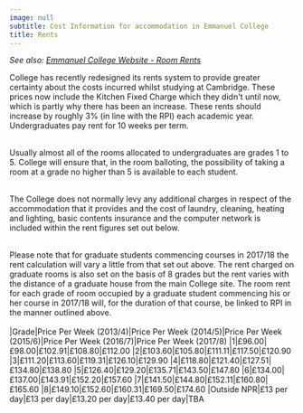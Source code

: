 ```yaml
---
image: null
subtitle: Cost Information for accommodation in Emmanuel College
title: Rents
---
```


*See also: [Emmanuel College Website - Room Rents](http://www.emma.cam.ac.uk/admissions/accommodation/rents/)*

College has recently redesigned its rents system to provide greater certainty about the costs incurred whilst studying at Cambridge. These prices now include the Kitchen Fixed Charge which they didn't until now, which is partly why there has been an increase. These rents should increase by roughly 3% (in line with the RPI) each academic year. Undergraduates pay rent for 10 weeks per term.<br/><br/>

Usually almost all of the rooms allocated to undergraduates are grades 1 to 5. College will ensure that, in the room balloting, the possibility of taking a room at a grade no higher than 5 is available to each student.<br/><br/>

The College does not normally levy any additional charges in respect of the accommodation that it provides and the cost of laundry, cleaning, heating and lighting, basic contents insurance and the computer network is included within the rent figures set out below.<br/><br/>

Please note that for graduate students commencing courses in 2017/18 the rent calculation will vary a little from that set out above. The rent charged on graduate rooms is also set on the basis of 8 grades but the rent varies with the distance of a graduate house from the main College site. The room rent for each grade of room occupied by a graduate student commencing his or her course in 2017/18 will, for the duration of that course, be linked to RPI in the manner outlined above.<br/><br/>
|Grade|Price Per Week (2013/4)|Price Per Week (2014/5)|Price Per Week (2015/6)|Price Per Week (2016/7)|Price Per Week (2017/8)
|1|£96.00|£98.00|£102.91|£108.80|£112.00
|2|£103.60|£105.80|£111.11|£117.50|£120.90
|3|£111.20|£113.60|£119.31|£126.10|£129.90
|4|£118.80|£121.40|£127.51|£134.80|£138.80
|5|£126.40|£129.20|£135.71|£143.50|£147.80
|6|£134.00|£137.00|£143.91|£152.20|£157.60
|7|£141.50|£144.80|£152.11|£160.80|£165.60
|8|£149.10|£152.60|£160.31|£169.50|£174.60
|Outside NPR|£13 per day|£13 per day|£13.20 per day|£13.40 per day|TBA